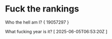 # Fuck the rankings

Who the hell am I?
{ 19057297 }

What fucking year is it?
[ 2025-06-05T06:53:20Z ]
